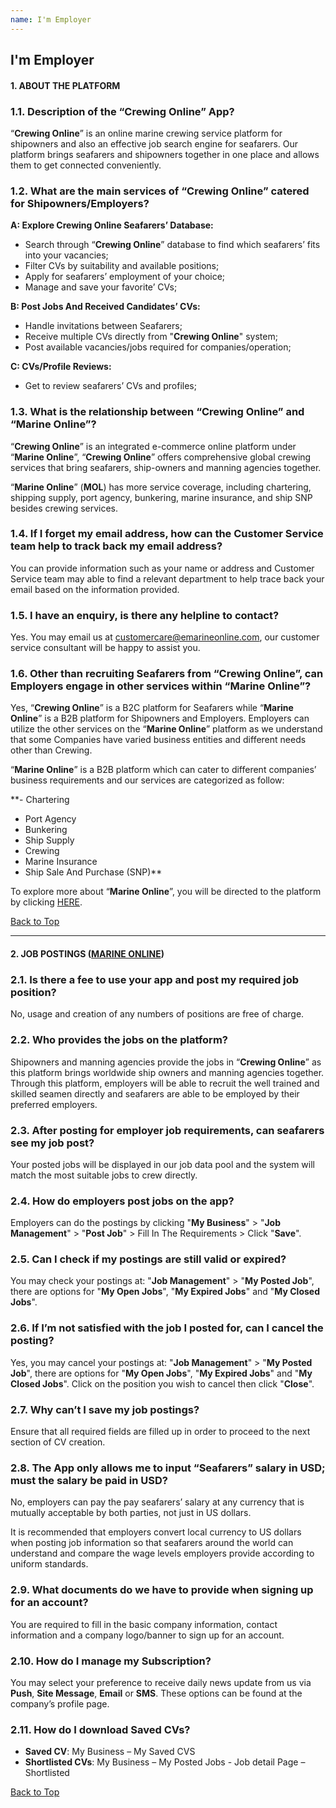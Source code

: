 ```yaml
---
name: I'm Employer
---
```


## I'm Employer

#### 1.	ABOUT THE PLATFORM

### 1.1.	Description of the “Crewing Online” App?

“**Crewing Online**” is an online marine crewing service platform for shipowners and also an effective job search engine for seafarers. Our platform brings seafarers and shipowners together in one place and allows them to get connected conveniently.

### 1.2.	What are the main services of “Crewing Online” catered for Shipowners/Employers?

**A: Explore Crewing Online Seafarers’ Database:**

- Search through “**Crewing Online**” database to find which seafarers’ fits into your vacancies; 
- Filter CVs by suitability and available positions;
- Apply for seafarers’ employment of your choice;
- Manage and save your favorite’ CVs;

**B: Post Jobs And Received Candidates’ CVs:**

- Handle invitations between Seafarers;
- Receive multiple CVs directly from "**Crewing Online**" system;
- Post available vacancies/jobs required for companies/operation;

**C: CVs/Profile Reviews:** 

- Get to review seafarers’ CVs and profiles;

### 1.3. What is the relationship between “Crewing Online” and “Marine Online”?

“**Crewing Online**” is an integrated e-commerce online platform under “**Marine Online**”, “**Crewing Online**” offers comprehensive global crewing services that bring seafarers, ship-owners and manning agencies together. 

“**Marine Online**” (**MOL**) has more service coverage, including chartering, shipping supply, port agency, bunkering, marine insurance, and ship SNP besides crewing services.

### 1.4. If I forget my email address, how can the Customer Service team help to track back my email address?

You can provide information such as your name or address and Customer Service team may able to find a relevant department to help trace back your email based on the information provided.

### 1.5. I have an enquiry, is there any helpline to contact?

Yes. You may email us at [customercare@emarineonline.com](mailto:customercare@emarineonline.com), our customer service consultant will be happy to assist you.

### 1.6. Other than recruiting Seafarers from “Crewing Online”, can Employers engage in other services within “Marine Online”?

Yes, “**Crewing Online**” is a B2C platform for Seafarers while “**Marine Online**” is a B2B platform for Shipowners and Employers. Employers can utilize the other services on the “**Marine Online**” platform as we understand that some Companies have varied business entities and different needs other than Crewing.  

“**Marine Online**” is a B2B platform which can cater to different companies’ business requirements and our services are categorized as follow:

**- Chartering 
- Port Agency 
- Bunkering 
- Ship Supply
- Crewing
- Marine Insurance
- Ship Sale And Purchase (SNP)**

To explore more about “**Marine Online**”, you will be directed to the platform by clicking [HERE](https://www.emarineonline.com/#/).

 [Back to Top](employer#)

---

#### 2.	JOB POSTINGS ([MARINE ONLINE](https://www.emarineonline.com/#/))

### 2.1.	Is there a fee to use your app and post my required job position? 

No, usage and creation of any numbers of positions are free of charge.

### 2.2.	Who provides the jobs on the platform? 

Shipowners and manning agencies provide the jobs in “**Crewing Online**” as this platform brings worldwide ship owners and manning agencies together. Through this platform, employers will be able to recruit the well trained and skilled seamen directly and seafarers are able to be employed by their preferred employers.

### 2.3.	After posting for employer job requirements, can seafarers see my job post? 

Your posted jobs will be displayed in our job data pool and the system will match the most suitable jobs to crew directly.

### 2.4.	How do employers post jobs on the app? 

Employers can do the postings by clicking "**My Business**" > "**Job Management**" > "**Post Job**" > Fill In The Requirements > Click "**Save**".

### 2.5.	Can I check if my postings are still valid or expired? 

You may check your postings at:  "**Job Management**" > "**My Posted Job**", there are options for "**My Open Jobs**", "**My Expired Jobs**" and "**My Closed Jobs**".

### 2.6.	If I’m not satisfied with the job I posted for, can I cancel the posting? 

Yes, you may cancel your postings at: "**Job Management**" > "**My Posted Job**", there are options for "**My Open Jobs**", "**My Expired Jobs**" and "**My Closed Jobs**". Click on the position you wish to cancel then click "**Close**".

### 2.7. Why can’t I save my job postings?

Ensure that all required fields are filled up in order to proceed to the next section of CV creation.

### 2.8. The App only allows me to input “Seafarers” salary in USD; must the salary be paid in USD?

No, employers can pay the pay seafarers’ salary at any currency that is mutually acceptable by both parties, not just in US dollars.

It is recommended that employers convert local currency to US dollars when posting job information so that seafarers around the world can understand and compare the wage levels employers provide according to uniform standards.

### 2.9. What documents do we have to provide when signing up for an account?

You are required to fill in the basic company information, contact information and a company logo/banner to sign up for an account.

### 2.10. How do I manage my Subscription?

You may select your preference to receive daily news update from us via **Push**, **Site Message**, **Email** or **SMS**. These options can be found at the company’s profile page. 

### 2.11. How do I download Saved CVs?

- **Saved CV**: My Business – My Saved CVS
- **Shortlisted CVs**: My Business – My Posted Jobs - Job detail Page – Shortlisted

 [Back to Top](employer#)
